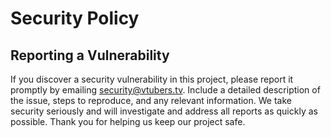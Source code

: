 # Security Policy

## Reporting a Vulnerability

If you discover a security vulnerability in this project, please report it promptly by emailing [security@vtubers.tv](mailto:security@vtubers.tv). Include a detailed description of the issue, steps to reproduce, and any relevant information. We take security seriously and will investigate and address all reports as quickly as possible. Thank you for helping us keep our project safe.
